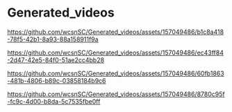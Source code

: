 # Generated_videos

https://github.com/wcsnSC/Generated_videos/assets/157049486/b1c8a418-78f5-42b1-8a93-88a158911f9a

https://github.com/wcsnSC/Generated_videos/assets/157049486/ec43ff84-2d47-42e5-84f0-51ae2cc4bb28

https://github.com/wcsnSC/Generated_videos/assets/157049486/60fb1863-481b-4806-b89c-03858184b9c6

https://github.com/wcsnSC/Generated_videos/assets/157049486/8780c95f-fc9c-4d00-b8da-5c7535fbe0ff
